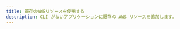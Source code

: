 ```yaml
---
title: 既存のAWSリソースを使用する
description: CLI がないアプリケーションに既存の AWS リソースを追加します。
---
```


<inline-fragment platform="ios" src="~/lib/project-setup/fragments/ios/use-existing-resources/use-existing-resources.md"></inline-fragment> <inline-fragment platform="android" src="~/lib/project-setup/fragments/android/use-existing-resources/use-existing-resources.md"></inline-fragment>
